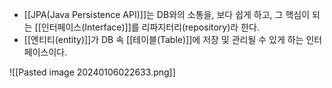 - [[JPA(Java Persistence API)]]는 DB와의 소통을, 보다 쉽게 하고, 그 핵심이 되는 [[인터페이스(Interface)]]를 리파지터리(repository)라 한다.
- [[엔티티(entity)]]가 DB 속 [[테이블(Table)]]에 저장 및 관리될 수 있게 하는 인터페이스이다.



![[Pasted image 20240106022633.png]]